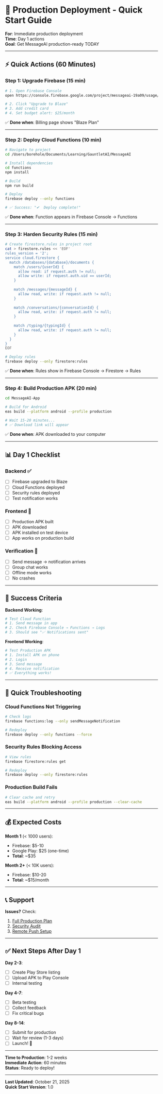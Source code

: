 # 🚀 Production Deployment - Quick Start Guide

**For**: Immediate production deployment  
**Time**: Day 1 actions  
**Goal**: Get MessageAI production-ready TODAY

---

## ⚡ Quick Actions (60 Minutes)

### Step 1: Upgrade Firebase (15 min)

```bash
# 1. Open Firebase Console
open https://console.firebase.google.com/project/messageai-19a09/usage/details

# 2. Click "Upgrade to Blaze"
# 3. Add credit card
# 4. Set budget alert: $25/month
```

✅ **Done when**: Billing page shows "Blaze Plan"

---

### Step 2: Deploy Cloud Functions (10 min)

```bash
# Navigate to project
cd /Users/borehole/Documents/Learning/GauntletAI/MessageAI

# Install dependencies
cd functions
npm install

# Build
npm run build

# Deploy
firebase deploy --only functions

# ✅ Success: "✔  Deploy complete!"
```

✅ **Done when**: Function appears in Firebase Console → Functions

---

### Step 3: Harden Security Rules (15 min)

```bash
# Create firestore.rules in project root
cat > firestore.rules << 'EOF'
rules_version = '2';
service cloud.firestore {
  match /databases/{database}/documents {
    match /users/{userId} {
      allow read: if request.auth != null;
      allow write: if request.auth.uid == userId;
    }
    
    match /messages/{messageId} {
      allow read, write: if request.auth != null;
    }
    
    match /conversations/{conversationId} {
      allow read, write: if request.auth != null;
    }
    
    match /typing/{typingId} {
      allow read, write: if request.auth != null;
    }
  }
}
EOF

# Deploy rules
firebase deploy --only firestore:rules
```

✅ **Done when**: Rules show in Firebase Console → Firestore → Rules

---

### Step 4: Build Production APK (20 min)

```bash
cd MessageAI-App

# Build for Android
eas build --platform android --profile production

# Wait 15-20 minutes...
# ✅ Download link will appear
```

✅ **Done when**: APK downloaded to your computer

---

## 📊 Day 1 Checklist

### Backend ✅
- [ ] Firebase upgraded to Blaze
- [ ] Cloud Functions deployed
- [ ] Security rules deployed
- [ ] Test notification works

### Frontend 📱
- [ ] Production APK built
- [ ] APK downloaded
- [ ] APK installed on test device
- [ ] App works on production build

### Verification 🧪
- [ ] Send message → notification arrives
- [ ] Group chat works
- [ ] Offline mode works
- [ ] No crashes

---

## 🎯 Success Criteria

**Backend Working**:
```bash
# Test Cloud Function
# 1. Send message in app
# 2. Check Firebase Console → Functions → Logs
# 3. Should see "✅ Notifications sent"
```

**Frontend Working**:
```bash
# Test Production APK
# 1. Install APK on phone
# 2. Login
# 3. Send message
# 4. Receive notification
# ✅ Everything works!
```

---

## 🚨 Quick Troubleshooting

### Cloud Functions Not Triggering
```bash
# Check logs
firebase functions:log --only sendMessageNotification

# Redeploy
firebase deploy --only functions --force
```

### Security Rules Blocking Access
```bash
# View rules
firebase firestore:rules get

# Redeploy
firebase deploy --only firestore:rules
```

### Production Build Fails
```bash
# Clear cache and retry
eas build --platform android --profile production --clear-cache
```

---

## 💰 Expected Costs

**Month 1** (< 1000 users):
- Firebase: $5-10
- Google Play: $25 (one-time)
- **Total**: ~$35

**Month 2+** (< 10K users):
- Firebase: $10-20
- **Total**: ~$15/month

---

## 📞 Support

**Issues?** Check:
1. [Full Production Plan](PRODUCTION_DEPLOYMENT_PLAN.md)
2. [Security Audit](SECURITY_AUDIT.md)
3. [Remote Push Setup](REMOTE_PUSH_SETUP.md)

---

## ✅ Next Steps After Day 1

**Day 2-3**:
- [ ] Create Play Store listing
- [ ] Upload APK to Play Console
- [ ] Internal testing

**Day 4-7**:
- [ ] Beta testing
- [ ] Collect feedback
- [ ] Fix critical bugs

**Day 8-14**:
- [ ] Submit for production
- [ ] Wait for review (1-3 days)
- [ ] Launch! 🚀

---

**Time to Production**: 1-2 weeks  
**Immediate Action**: 60 minutes  
**Status**: Ready to deploy!

---

**Last Updated**: October 21, 2025  
**Quick Start Version**: 1.0


